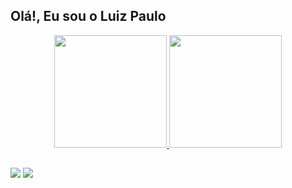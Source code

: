 ## Olá!, Eu sou o Luiz Paulo 

<div align="center">
  <a href="https://github.com/Paulo-P-33">
  <img height="180em" src="https://github-readme-stats.vercel.app/api?username=Paulo-P-33&show_icons=true&theme=dark&include_all_commits=true&count_private=true"/>
  <img height="180em" src="https://github-readme-stats.vercel.app/api/top-langs/?username=Paulo-P-33&layout=compact&langs_count=7&theme=dark"/>
</div>
  
  ##
 
<div> 

  <a href="https://www.linkedin.com/in/luiz-paulo-b447231b4/" target="_blank"><img src="https://img.shields.io/badge/-LinkedIn-%230077B5?style=for-the-badge&logo=linkedin&logoColor=white" target="_blank"></a>
  <a href = "mailto:trabalho_029@hotmail.com"><img src="https://img.shields.io/badge/-Email-%23333?style=for-the-badge&logo=gmail&logoColor=black" target="_blank"></a>
 
</div>
